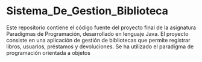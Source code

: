 # Sistema_De_Gestion_Biblioteca
Este repositorio contiene el código fuente del proyecto final de la asignatura Paradigmas de Programación, desarrollado en lenguaje Java. El proyecto consiste en una aplicación de gestión de bibliotecas que permite registrar libros, usuarios, préstamos y devoluciones. Se ha utilizado el paradigma de programación orientada a objetos
